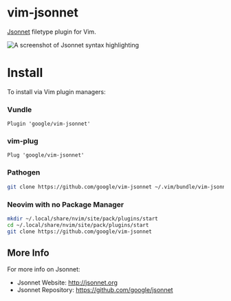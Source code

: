 # vim-jsonnet

[Jsonnet][jsonnet] filetype plugin for Vim.

[jsonnet]: http://jsonnet.org

![A screenshot of Jsonnet syntax highlighting](https://raw.githubusercontent.com/google/vim-jsonnet/master/jsonnet-screenshot.png)

# Install

To install via Vim plugin managers:

### Vundle

```viml
Plugin 'google/vim-jsonnet'
```

### vim-plug

```viml
Plug 'google/vim-jsonnet'
```

### Pathogen

```sh
git clone https://github.com/google/vim-jsonnet ~/.vim/bundle/vim-jsonnet
```

### Neovim with no Package Manager

```sh
mkdir ~/.local/share/nvim/site/pack/plugins/start
cd ~/.local/share/nvim/site/pack/plugins/start
git clone https://github.com/google/vim-jsonnet
```

## More Info

For more info on Jsonnet:
* Jsonnet Website: http://jsonnet.org
* Jsonnet Repository: https://github.com/google/jsonnet
